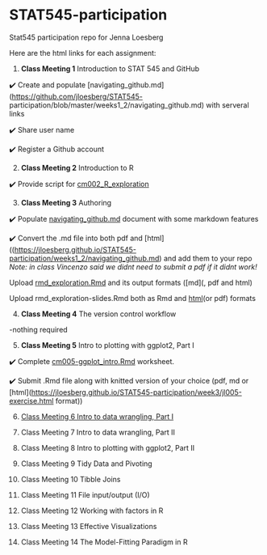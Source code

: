 # STAT545-participation


Stat545 participation repo for Jenna Loesberg

Here are the html links for each assignment:

1. __Class Meeting 1__ Introduction to STAT 545 and GitHub

:heavy_check_mark: Create and populate [navigating_github.md](https://github.com/jloesberg/STAT545-
participation/blob/master/weeks1_2/navigating_github.md) with serveral links

:heavy_check_mark: Share user name

:heavy_check_mark: Register a Github account

2. __Class Meeting 2__ Introduction to R

:heavy_check_mark: Provide script for [cm002_R_exploration](https://github.com/jloesberg/STAT545-participation/blob/master/weeks1_2/class2_R_exploration.R)

3. __Class Meeting 3__ Authoring

:heavy_check_mark: Populate [navigating_github.md](https://jloesberg.github.io/STAT545-participation/weeks1_2/navigating_github.html) document with some markdown features

:heavy_check_mark: Convert the .md file into both pdf and [html]((https://jloesberg.github.io/STAT545-participation/weeks1_2/navigating_github.md) and add them to your repo
   _Note: in class Vincenzo said we didnt need to submit a pdf if it didnt work!_
   
Upload [rmd_exploration.Rmd](https://github.com/jloesberg/STAT545-participation/blob/master/weeks1_2/rmd_exploration.Rmd) and its output formats ([md](, pdf and html)

Upload rmd_exploration-slides.Rmd both as Rmd and [html](https://jloesberg.github.io/STAT545-participation/weeks1_2/rmd_exploration_slides.html)(or pdf) formats

4. __Class Meeting 4__ The version control workflow

-nothing required

5. __Class Meeting 5__ Intro to plotting with ggplot2, Part I

:heavy_check_mark: Complete [cm005-ggplot_intro.Rmd](https://github.com/jloesberg/STAT545-participation/blob/master/week3/jl005-exercise.Rmd) worksheet. 

:heavy_check_mark: Submit .Rmd file along with knitted version of your choice (pdf, md or [html](https://jloesberg.github.io/STAT545-participation/week3/jl005-exercise.html format))

6. [Class Meeting 6 Intro to data wrangling, Part I](https://jloesberg.github.io/STAT545-participation/week3/jl006-exercise.nb.html)

7. Class Meeting 7 Intro to data wrangling, Part II

8. Class Meeting 8 Intro to plotting with ggplot2, Part II

9. Class Meeting 9 Tidy Data and Pivoting

10. Class Meeting 10 Tibble Joins

11. Class Meeting 11 File input/output (I/O)

12. Class Meeting 12 Working with factors in R

13. Class Meeting 13 Effective Visualizations

14. Class Meeting 14 The Model-Fitting Paradigm in R




